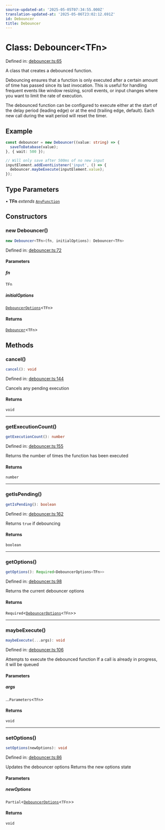 ```yaml
---
source-updated-at: '2025-05-05T07:34:55.000Z'
translation-updated-at: '2025-05-06T23:02:12.691Z'
id: Debouncer
title: Debouncer
---
```


<!-- DO NOT EDIT: this page is autogenerated from the type comments -->

# Class: Debouncer\<TFn\>

Defined in: [debouncer.ts:65](https://github.com/TanStack/pacer/blob/main/packages/pacer/src/debouncer.ts#L65)

A class that creates a debounced function.

Debouncing ensures that a function is only executed after a certain amount of time has passed
since its last invocation. This is useful for handling frequent events like window resizing,
scroll events, or input changes where you want to limit the rate of execution.

The debounced function can be configured to execute either at the start of the delay period
(leading edge) or at the end (trailing edge, default). Each new call during the wait period
will reset the timer.

## Example

```ts
const debouncer = new Debouncer((value: string) => {
  saveToDatabase(value);
}, { wait: 500 });

// Will only save after 500ms of no new input
inputElement.addEventListener('input', () => {
  debouncer.maybeExecute(inputElement.value);
});
```

## Type Parameters

• **TFn** *extends* [`AnyFunction`](../type-aliases/anyfunction.md)

## Constructors

### new Debouncer()

```ts
new Debouncer<TFn>(fn, initialOptions): Debouncer<TFn>
```

Defined in: [debouncer.ts:72](https://github.com/TanStack/pacer/blob/main/packages/pacer/src/debouncer.ts#L72)

#### Parameters

##### fn

`TFn`

##### initialOptions

[`DebouncerOptions`](../interfaces/debounceroptions.md)\<`TFn`\>

#### Returns

[`Debouncer`](debouncer.md)\<`TFn`\>

## Methods

### cancel()

```ts
cancel(): void
```

Defined in: [debouncer.ts:144](https://github.com/TanStack/pacer/blob/main/packages/pacer/src/debouncer.ts#L144)

Cancels any pending execution

#### Returns

`void`

***

### getExecutionCount()

```ts
getExecutionCount(): number
```

Defined in: [debouncer.ts:155](https://github.com/TanStack/pacer/blob/main/packages/pacer/src/debouncer.ts#L155)

Returns the number of times the function has been executed

#### Returns

`number`

***

### getIsPending()

```ts
getIsPending(): boolean
```

Defined in: [debouncer.ts:162](https://github.com/TanStack/pacer/blob/main/packages/pacer/src/debouncer.ts#L162)

Returns `true` if debouncing

#### Returns

`boolean`

***

### getOptions()

```ts
getOptions(): Required<DebouncerOptions<TFn>>
```

Defined in: [debouncer.ts:98](https://github.com/TanStack/pacer/blob/main/packages/pacer/src/debouncer.ts#L98)

Returns the current debouncer options

#### Returns

`Required`\<[`DebouncerOptions`](../interfaces/debounceroptions.md)\<`TFn`\>\>

***

### maybeExecute()

```ts
maybeExecute(...args): void
```

Defined in: [debouncer.ts:106](https://github.com/TanStack/pacer/blob/main/packages/pacer/src/debouncer.ts#L106)

Attempts to execute the debounced function
If a call is already in progress, it will be queued

#### Parameters

##### args

...`Parameters`\<`TFn`\>

#### Returns

`void`

***

### setOptions()

```ts
setOptions(newOptions): void
```

Defined in: [debouncer.ts:86](https://github.com/TanStack/pacer/blob/main/packages/pacer/src/debouncer.ts#L86)

Updates the debouncer options
Returns the new options state

#### Parameters

##### newOptions

`Partial`\<[`DebouncerOptions`](../interfaces/debounceroptions.md)\<`TFn`\>\>

#### Returns

`void`
